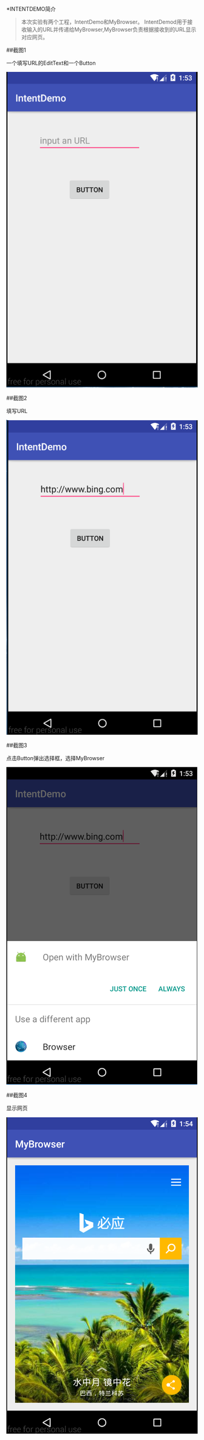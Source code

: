 *INTENTDEMO简介

>本次实验有两个工程，IntentDemo和MyBrowser。 IntentDemod用于接收输入的URL并传递给MyBrowser,MyBrowser负责根据接收到的URL显示对应网页。

##截图1

一个填写URL的EditText和一个Button

![初始界面](https://raw.githubusercontent.com/Noob-I-Am/IntentDemo/4950a88737cc5cca5c0e86e1f886054136c64e0e/ScreenShots/1.PNG)

##截图2

填写URL

![填入URL](https://raw.githubusercontent.com/Noob-I-Am/IntentDemo/4950a88737cc5cca5c0e86e1f886054136c64e0e/ScreenShots/2.PNG)

##截图3

点击Button弹出选择框，选择MyBrowser

![](https://raw.githubusercontent.com/Noob-I-Am/IntentDemo/4950a88737cc5cca5c0e86e1f886054136c64e0e/ScreenShots/3.PNG)

##截图4 

显示网页

![](https://raw.githubusercontent.com/Noob-I-Am/IntentDemo/4950a88737cc5cca5c0e86e1f886054136c64e0e/ScreenShots/4.PNG)
